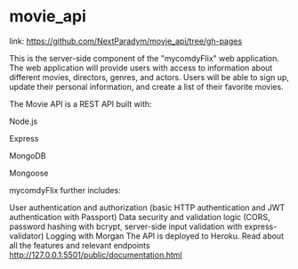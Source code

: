 # movie_api

link: https://github.com/NextParadym/movie_api/tree/gh-pages

This is the server-side component of the "mycomdyFlix" web application. The web application will provide users with access to information about different movies, directors, genres, and actors. Users will be able to sign up, update their personal information, and create a list of their favorite movies.

The Movie API is a REST API built with:

Node.js

Express

MongoDB

Mongoose


mycomdyFlix further includes:

User authentication and authorization (basic HTTP authentication and JWT authentication with Passport)
Data security and validation logic (CORS, password hashing with bcrypt, server-side input validation with express-validator)
Logging with Morgan
The API is deployed to Heroku. Read about all the features and relevant endpoints http://127.0.0.1:5501/public/documentation.html
